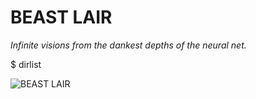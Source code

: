 # BEAST LAIR

*Infinite visions from the dankest depths of the neural net.*

$ dirlist

![BEAST LAIR](/BeastLair/BeastLair-Everjourney-Tuned-2023-08-18-Edge_00001_.jpg)
